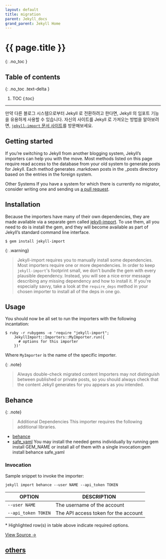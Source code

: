 ```yaml
---
layout: default
title: migration
parent: Jekyll_docs
grand_parent: Jekyll Home
---
```


# {{ page.title }}
{: .no_toc }

## Table of contents
{: .no_toc .text-delta }

1. TOC
{:toc}

---

<!--
If you’re switching to Jekyll from another blogging system, Jekyll’s importers
can help you with the move. To learn more about importing your site to Jekyll,
visit our [`jekyll-import` docs site](https://import.jekyllrb.com/docs/home/).
-->
만약 다른 블로그 시스템으로부터 Jekyll 로 전환하려고 한다면, Jekyll 의 임포트
기능을 유용하게 사용할 수 있습니다. 자신의 사이트를 Jekyll 로 가져오는 방법을
알아보려면, [`jekyll-import` 문서 사이트](https://import.jekyllrb.com/docs/home/)를 방문해보세요.

## Getting started
If you’re switching to Jekyll from another blogging system, Jekyll’s importers can help you with the move. Most methods listed on this page require read access to the database from your old system to generate posts for Jekyll. Each method generates .markdown posts in the _posts directory based on the entries in the foreign system.

Other Systems
If you have a system for which there is currently no migrator, consider writing one and sending us [a pull request](https://github.com/jekyll/jekyll-import).


## Installation
Because the importers have many of their own dependencies, they are made available via a separate gem called [jekyll-import](https://github.com/jekyll/jekyll-import). To use them, all you need to do is install the gem, and they will become available as part of Jekyll’s standard command line interface.

```
$ gem install jekyll-import
```

{: .warning}
> Jekyll-import requires you to manually install some dependencies.
Most importers require one or more dependencies. In order to keep `jekyll-import`'s footprint small, we don't bundle the gem with every plausible dependency. Instead, you will see a nice error message describing any missing dependency and how to install it. If you're especially savvy, take a look at the `require_deps` method in your chosen importer to install all of the deps in one go.

## Usage
You should now be all set to run the importers with the following incantation:

```
$ ruby -r rubygems -e 'require "jekyll-import";
    JekyllImport::Importers::MyImporter.run({
      # options for this importer
    })'
```

Where `MyImporter` is the name of the specific importer.

{: .note}
> Always double-check migrated content
Importers may not distinguish between published or private posts, so you should always check that the content Jekyll generates for you appears as you intended.


## Behance   

{: .note}
> Additional Dependencies
This importer requires the following additional libraries.
 - [behance](https://rubygems.org/gems/behance)
 - [safe_yaml](https://rubygems.org/gems/safe_yaml)
You may install the needed gems individually by running gem install GEM_NAME or install all of them with a single invocation:gem install behance safe_yaml

### Invocation   

Sample snippet to invoke the importer:

```
jekyll import behance --user NAME --api_token TOKEN
```

<div class="mobile-side-scroller">
<table>
  <thead>
    <tr>
      <th>OPTION</th>
      <th class="filter">DESCRIPTION</th>
    </tr>
  </thead>
  <tbody>
      <tr>
        <td>
          <code>--user NAME</code>
        </td>
        <td>
          The username of the account
        </td>
      </tr>
      <tr>
        <td>
          <code>--api_token TOKEN</code>	
        </td>
        <td>
          The API access token for the account
        </td>
      </tr>
  </tbody>
</table>
</div>

\* Highlighted row(s) in table above indicate required options.

[View Source →](https://github.com/jekyll/jekyll-import/blob/v0.14.0/lib/jekyll-import/importers/behance.rb)



## [others](https://import.jekyllrb.com/docs/blogger/)




